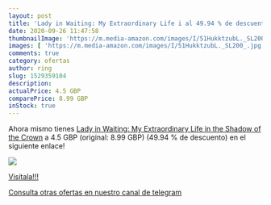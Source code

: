 ```yaml
---
layout: post
title: 'Lady in Waiting: My Extraordinary Life i al 49.94 % de descuento'
date: 2020-09-26 11:47:58
thumbnailImage: 'https://m.media-amazon.com/images/I/51HukktzubL._SL200_.jpg'
images: [ 'https://m.media-amazon.com/images/I/51HukktzubL._SL200_.jpg' ]
comments: true
category: ofertas
author: ring
slug: 1529359104
description:
actualPrice: 4.5 GBP
comparePrice: 8.99 GBP
inStock: true
---
```


Ahora mismo tienes [Lady in Waiting: My Extraordinary Life in the Shadow of the Crown](https://www.amazon.com/dp/1529359104/?tag=redken08-20) a 4.5 GBP (original: 8.99 GBP) (49.94 %  de descuento) en el siguiente enlace!

[![](https://m.media-amazon.com/images/I/51HukktzubL._SL200_.jpg)](https://www.amazon.com/dp/1529359104/?tag=redken08-20)

[Visítala!!!](https://www.amazon.com/dp/1529359104/?tag=redken08-20)

[Consulta otras ofertas en nuestro canal de telegram](https://t.me/s/ofertas25)
